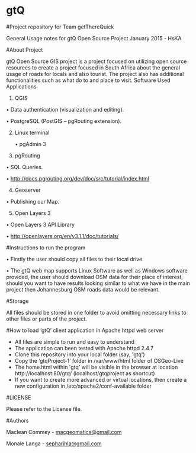 
# gtQ

#Project repository for Team getThereQuick

General Usage notes for gtQ Open Source Project January 2015 - HsKA

#About Project

gtQ Open Source GIS project is a project focused on utilizing open source resources to create a project  focused in South Africa about the general usage of roads for locals and also tourist. The project also has additional functionalities such as what do to and place to visit.
Software Used
Applications

1.	QGIS
	
  •	Data authentication (visualization and editing).

  •	PostgreSQL (PostGIS – pgRouting extension).

2.	Linux terminal

	  •	pgAdmin 3

3.	pgRouting
	
  • SQL Queries.

  • http://docs.pgrouting.org/dev/doc/src/tutorial/index.html

4.	Geoserver
	
  •	Publishing our Map.

5.	Open Layers 3
	
  •	Open Layers 3 API Library

  •	http://openlayers.org/en/v3.1.1/doc/tutorials/

#Instructions to run the program

  •	Firstly the user should copy all files to their local drive.

  •	The gtQ web map supports Linux Software as well as Windows software provided, the user should download OSM data for   their place of interest, should you want to have results looking similar to what we have in the main project then     Johannesburg OSM roads data would be relevant.

#Storage

  All files should be stored in one folder to avoid omitting necessary links to other files or parts of the project.


#How to load ‘gtQ’ client application in Apache httpd web server

* All files are simple to run and easy to understand
* The application can been tested with Apache httpd 2.4.7
* Clone this repository into your local folder (say, 'gtq')
* Copy the ‘gtqProject-1’ folder in /var/www/html folder of OSGeo-Live
* The home.html within 'gtq' will be visible in the browser at location http://localhost:80/gtq/       (localhost/gtqproject as shortcut)
* If you want to create more advanced or virtual locations, then create a new configuration in /etc/apache2/conf-available folder


#LICENSE

Please refer to the License file.

#Authors

Maclean Commey - macgeomatics@gmail.com

Monale Langa   - sepharihla@gmail.com
